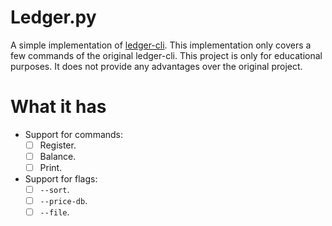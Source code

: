 # Ledger.py

A simple implementation of [ledger-cli](https://github.com/ledger/ledger). This
implementation only covers a few commands of the original ledger-cli. This
project is only for educational purposes. It does not provide any advantages
over the original project.

# What it has

- Support for commands:
    - [ ] Register.
    - [ ] Balance.
    - [ ] Print.
- Support for flags:
    - [ ] `--sort`.
    - [ ] `--price-db`.
    - [ ] `--file`.
